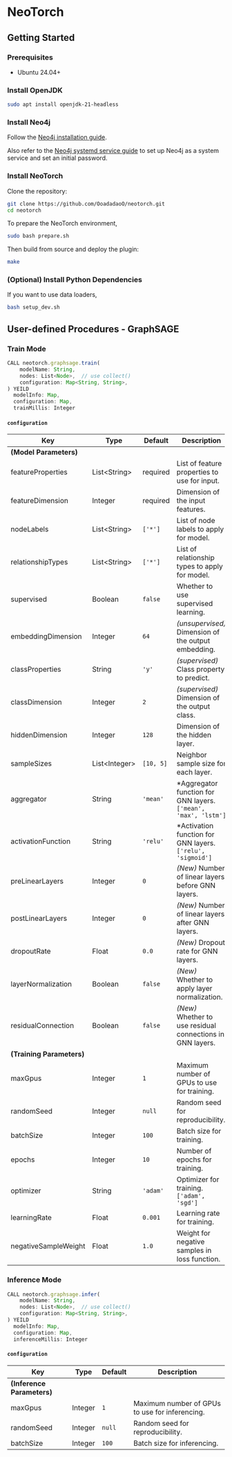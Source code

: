 # NeoTorch

## Getting Started

### Prerequisites

- Ubuntu 24.04+

### Install OpenJDK

```bash
sudo apt install openjdk-21-headless
```

### Install Neo4j

Follow the [Neo4j installation guide](https://neo4j.com/docs/operations-manual/current/installation/linux/debian/#debian-installation).

Also refer to the [Neo4j systemd service guide](https://neo4j.com/docs/operations-manual/current/installation/linux/systemd/) to set up Neo4j as a system service and set an initial password.

### Install NeoTorch

Clone the repository:

```bash
git clone https://github.com/OoadadaoO/neotorch.git
cd neotorch
```

To prepare the NeoTorch environment,

```bash
sudo bash prepare.sh
```

Then build from source and deploy the plugin:

```bash
make
```

### (Optional) Install Python Dependencies

If you want to use data loaders,

```bash
bash setup_dev.sh
```

## User-defined Procedures - GraphSAGE

### Train Mode

```js
CALL neotorch.graphsage.train(
    modelName: String,
    nodes: List<Node>,  // use collect()
    configuration: Map<String, String>,
) YEILD
  modelInfo: Map,
  configuration: Map,
  trainMillis: Integer
```

#### `configuration`

| Key                       | Type            | Default   | Description                                                     |
| ------------------------- | --------------- | --------- | --------------------------------------------------------------- |
| **(Model Parameters)**    |                 |           |                                                                 |
| featureProperties         | List\<String\>  | required  | List of feature properties to use for input.                    |
| featureDimension          | Integer         | required  | Dimension of the input features.                                |
| nodeLabels                | List\<String\>  | `['*']`   | List of node labels to apply for model.                         |
| relationshipTypes         | List\<String\>  | `['*']`   | List of relationship types to apply for model.                  |
| supervised                | Boolean         | `false`   | Whether to use supervised learning.                             |
| embeddingDimension        | Integer         | `64`      | _(unsupervised)_ Dimension of the output embedding.             |
| classProperties           | String          | `'y'`     | _(supervised)_ Class property to predict.                       |
| classDimension            | Integer         | `2`       | _(supervised)_ Dimension of the output class.                   |
| hiddenDimension           | Integer         | `128`     | Dimension of the hidden layer.                                  |
| sampleSizes               | List\<Integer\> | `[10, 5]` | Neighbor sample size for each layer.                            |
| aggregator                | String          | `'mean'`  | \*Aggregator function for GNN layers. `['mean', 'max', 'lstm']` |
| activationFunction        | String          | `'relu'`  | \*Activation function for GNN layers. `['relu', 'sigmoid']`     |
| preLinearLayers           | Integer         | `0`       | _(New)_ Number of linear layers before GNN layers.              |
| postLinearLayers          | Integer         | `0`       | _(New)_ Number of linear layers after GNN layers.               |
| dropoutRate               | Float           | `0.0`     | _(New)_ Dropout rate for GNN layers.                            |
| layerNormalization        | Boolean         | `false`   | _(New)_ Whether to apply layer normalization.                   |
| residualConnection        | Boolean         | `false`   | _(New)_ Whether to use residual connections in GNN layers.      |
| **(Training Parameters)** |                 |           |                                                                 |
| maxGpus                   | Integer         | `1`       | Maximum number of GPUs to use for training.                     |
| randomSeed                | Integer         | `null`    | Random seed for reproducibility.                                |
| batchSize                 | Integer         | `100`     | Batch size for training.                                        |
| epochs                    | Integer         | `10`      | Number of epochs for training.                                  |
| optimizer                 | String          | `'adam'`  | Optimizer for training. `['adam', 'sgd']`                       |
| learningRate              | Float           | `0.001`   | Learning rate for training.                                     |
| negativeSampleWeight      | Float           | `1.0`     | Weight for negative samples in loss function.                   |

### Inference Mode

```js
CALL neotorch.graphsage.infer(
    modelName: String,
    nodes: List<Node>,  // use collect()
    configuration: Map<String, String>,
) YEILD
  modelInfo: Map,
  configuration: Map,
  inferenceMillis: Integer
```

#### `configuration`

| Key                        | Type    | Default | Description                                    |
| -------------------------- | ------- | ------- | ---------------------------------------------- |
| **(Inference Parameters)** |         |         |                                                |
| maxGpus                    | Integer | `1`     | Maximum number of GPUs to use for inferencing. |
| randomSeed                 | Integer | `null`  | Random seed for reproducibility.               |
| batchSize                  | Integer | `100`   | Batch size for inferencing.                    |
